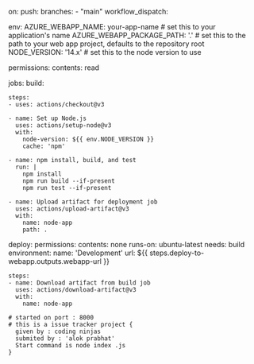 

on:
  push:
    branches:
      - "main"
  workflow_dispatch:

env:
  AZURE_WEBAPP_NAME: your-app-name    # set this to your application's name
  AZURE_WEBAPP_PACKAGE_PATH: '.'      # set this to the path to your web app project, defaults to the repository root
  NODE_VERSION: '14.x'                # set this to the node version to use

permissions:
  contents: read

jobs:
  build:
    
    steps:
    - uses: actions/checkout@v3

    - name: Set up Node.js
      uses: actions/setup-node@v3
      with:
        node-version: ${{ env.NODE_VERSION }}
        cache: 'npm'

    - name: npm install, build, and test
      run: |
        npm install
        npm run build --if-present
        npm run test --if-present

    - name: Upload artifact for deployment job
      uses: actions/upload-artifact@v3
      with:
        name: node-app
        path: .

  deploy:
    permissions:
      contents: none
    runs-on: ubuntu-latest
    needs: build
    environment:
      name: 'Development'
      url: ${{ steps.deploy-to-webapp.outputs.webapp-url }}

    steps:
    - name: Download artifact from build job
      uses: actions/download-artifact@v3
      with:
        name: node-app

    # started on port : 8000
    # this is a issue tracker project {
      given by : coding ninjas 
      submited by : 'alok prabhat'
      Start command is node index .js
    }
